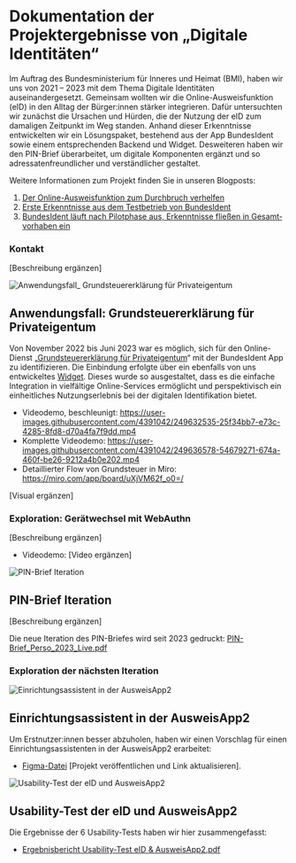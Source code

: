 # Dokumentation der Projektergebnisse von „Digitale Identitäten“
Im Auftrag des Bundesministerium für Inneres und Heimat (BMI), haben wir uns von 2021 – 2023 mit dem Thema Digitale Identitäten auseinandergesetzt. Gemeinsam wollten wir die Online-Ausweisfunktion (eID) in den Alltag der Bürger:innen stärker integrieren. Dafür untersuchten wir zunächst die Ursachen und Hürden, die der Nutzung der eID zum damaligen Zeitpunkt im Weg standen. Anhand dieser Erkenntnisse entwickelten wir ein Lösungspaket, bestehend aus der App BundesIdent sowie einem entsprechenden Backend und Widget. Desweiteren haben wir den PIN-Brief überarbeitet, um digitale Komponenten ergänzt und so adressatenfreundlicher und verständlicher gestaltet.

Weitere Informationen zum Projekt finden Sie in unseren Blogposts:
1. [Der Online-Ausweisfunktion zum Durchbruch verhelfen](https://digitalservice.bund.de/blog/projekt-digitale-identitaeten)
2. [Erste Erkenntnisse aus dem Testbetrieb von BundesIdent](https://digitalservice.bund.de/blog/testbetrieb-von-bundesident)
3. [BundesIdent läuft nach Pilotphase aus, Er­kennt­nisse fließen in Gesamt­vor­haben ein](https://digitalservice.bund.de/blog/digitale-identitaeten-bundesident-laeuft-nach-pilotphase-aus-erkenntnisse-fliessen-in-gesamtvorhaben-ein)
### Kontakt
[Beschreibung ergänzen]

![Anwendungsfall_ Grundsteuererklärung für Privateigentum](https://github.com/jerdesign/useid-documentation/assets/4391042/fae07c19-703b-46ef-bade-7ebf4a4a6844)
## Anwendungsfall: Grundsteuererklärung für Privateigentum
Von November 2022 bis Juni 2023 war es möglich, sich für den Online-Dienst „[Grundsteuererklärung für Privateigentum](https://www.grundsteuererklaerung-fuer-privateigentum.de/)“ mit der BundesIdent App zu identifizieren. Die Einbindung erfolgte über ein ebenfalls von uns entwickeltes [Widget](https://digitalservice.bund.de/glossar#widget). Dieses wurde so ausgestaltet, dass es die einfache Integration in vielfältige Online-Services ermöglicht und perspektivisch ein einheitliches Nutzungserlebnis bei der digitalen Identifikation bietet.

- Videodemo, beschleunigt: https://user-images.githubusercontent.com/4391042/249632535-25f34bb7-e73c-4285-8fd8-d70a4fa7f9dd.mp4
- Komplette Videodemo: https://user-images.githubusercontent.com/4391042/249636578-54679271-674a-460f-be26-9212a4b0e202.mp4
- Detaillierter Flow von Grundsteuer in Miro: https://miro.com/app/board/uXjVM62f_o0=/

[Visual ergänzen]

### Exploration: Gerätwechsel mit WebAuthn
[Beschreibung ergänzen]
- Videodemo: [Video ergänzen]

![PIN-Brief Iteration](https://github.com/jerdesign/useid-documentation/assets/4391042/bc092971-0c43-4c40-92e1-1249f74d0d89)

## PIN-Brief Iteration
[Beschreibung ergänzen]

Die neue Iteration des PIN-Briefes wird seit 2023 gedruckt: [PIN-Brief_Perso_2023_Live.pdf](https://github.com/jerdesign/useid-documentation/files/11896471/PIN-Brief_Perso_2023_Live.pdf)

### Exploration der nächsten Iteration

![Einrichtungsassistent in der AusweisApp2](https://github.com/jerdesign/useid-documentation/assets/4391042/08003e19-5f64-47bd-a30a-fbadd665b968)

## Einrichtungsassistent in der AusweisApp2
Um Erstnutzer:innen besser abzuholen, haben wir einen Vorschlag für einen Einrichtungsassistenten in der AusweisApp2 erarbeitet:
- [Figma-Datei](https://www.figma.com/file/f6DoOUO7ggCYosH8jYhqD4/Onboarding-proposal-for-the-AusweisApp2?type=design&node-id=0%3A1&mode=design&t=SLxAANyPFITAt34F-1)
[Projekt veröffentlichen und Link aktualisieren].

![Usability-Test der eID und AusweisApp2](https://github.com/jerdesign/useid-documentation/assets/4391042/883669f8-a3c3-48fd-b3e0-8a732f49d982)

## Usability-Test der eID und AusweisApp2
Die Ergebnisse der 6 Usability-Tests haben wir hier zusammengefasst:
- [Ergebnisbericht Usability-Test eID & AusweisApp2.pdf](https://github.com/jerdesign/useid-documentation/files/11896120/Ergebnisbericht.Usability-Test.eID.AusweisApp2.pdf)
